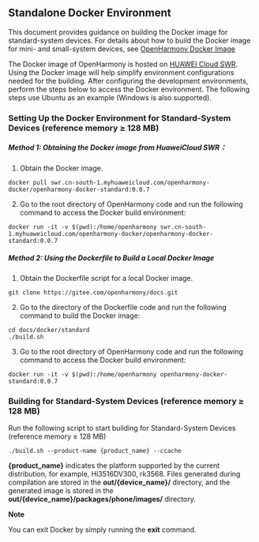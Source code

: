 ## Standalone Docker Environment

This document provides guidance on building the Docker image for standard-system devices. For details about how to build the Docker image for mini- and small-system devices, see [OpenHarmony Docker Image](https://gitee.com/openharmony/docs/blob/master/docker/README_en.md)

The Docker image of OpenHarmony is hosted on [HUAWEI Cloud SWR](https://auth.huaweicloud.com/authui/login.html?service=https%3A%2F%2Fconsole.huaweicloud.com%2Fswr%2F%3Fregion%3Dcn-south-1%26cloud_route_state%3D%2Fapp%2Fwarehouse%2FwarehouseMangeDetail%2Fgoldensir%2Fopenharmony-docker%2Fopenharmony-docker%3Ftype%3DownImage&locale=en-us#/login). Using the Docker image will help simplify environment configurations needed for the building. After configuring the development environments, perform the steps below to access the Docker environment. The following steps use Ubuntu as an example (Windows is also supported).

### Setting Up the Docker Environment for Standard-System Devices (reference memory ≥ 128 MB) 

##### **Method 1: Obtaining the Docker image from HuaweiCloud SWR**：

1. Obtain the Docker image.
```
docker pull swr.cn-south-1.myhuaweicloud.com/openharmony-docker/openharmony-docker-standard:0.0.7
```
2. Go to the root directory of OpenHarmony code and run the following command to access the Docker build environment:
```
docker run -it -v $(pwd):/home/openharmony swr.cn-south-1.myhuaweicloud.com/openharmony-docker/openharmony-docker-standard:0.0.7
```

##### **Method 2: Using the Dockerfile to Build a Local Docker Image**

1. Obtain the Dockerfile script for a local Docker image.
```
git clone https://gitee.com/openharmony/docs.git
```
2. Go to the directory of the Dockerfile code and run the following command to build the Docker image:
```
cd docs/docker/standard
./build.sh
```
3. Go to the root directory of OpenHarmony code and run the following command to access the Docker build environment:
```
docker run -it -v $(pwd):/home/openharmony openharmony-docker-standard:0.0.7
```

### Building for Standard-System Devices (reference memory ≥ 128 MB)
Run the following script to start building for Standard-System Devices (reference memory ≥ 128 MB)

```
./build.sh --product-name {product_name} --ccache
```
**{product_name}** indicates the platform supported by the current distribution, for example, Hi3516DV300, rk3568.
Files generated during compilation are stored in the **out/{device_name}/** directory, and the generated image is stored in the **out/{device_name}/packages/phone/images/** directory.



**Note**

You can exit Docker by simply running the **exit** command.